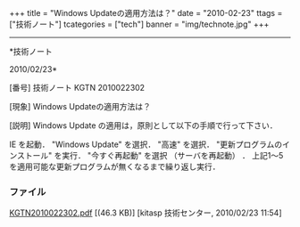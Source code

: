 ﻿+++
title = "Windows Updateの適用方法は？"
date = "2010-02-23"
ttags = ["技術ノート"]
tcategories = ["tech"]
banner = "img/technote.jpg"
+++

-----------------------------------------------------------------------------------------------------------------------------

*技術ノート

2010/02/23*


[番号]
技術ノート KGTN 2010022302

[現象]
Windows Updateの適用方法は？

[説明]
Windows Update の適用は，原則として以下の手順で行って下さい．

IE を起動．
"Windows Update" を選択．
"高速" を選択．
"更新プログラムのインストール" を実行．
"今すぐ再起動" を選択 （サーバを再起動） ．
上記1〜5を適用可能な更新プログラムが無くなるまで繰り返し実行．


### ファイル

 
 


[KGTN2010022302.pdf](http://techreport.kitasp.net/attachments/download/61/KGTN2010022302.pdf)
 [(46.3 KB)] [kitasp 技術センター, 2010/02/23
11:54]


 


 

